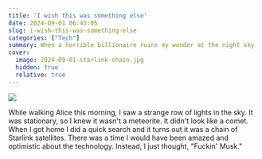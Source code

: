 ```yaml
---
title: 'I wish this was something else'
date: 2024-09-01 06:45:05
slug: i-wish-this-was-something-else
categories: ["Tech"]
summary: When a horrible billionaire ruins my wonder at the night sky
cover:
  image: 2024-09-01-starlink-chain.jpg
  hidden: true
  relative: true
---
```


![](/img/2024/09/2024-09-01-starlink-chain.jpg)

While walking Alice this morning, I saw a strange row of lights in the sky. It was stationary, so I knew it wasn't a meteorite. It didn't look like a comet. When I got home I did a quick search and it turns out it was a chain of Starlink satellites. There was a time I would have been amazed and optimistic about the technology. Instead, I just thought, "Fuckin' Musk."

